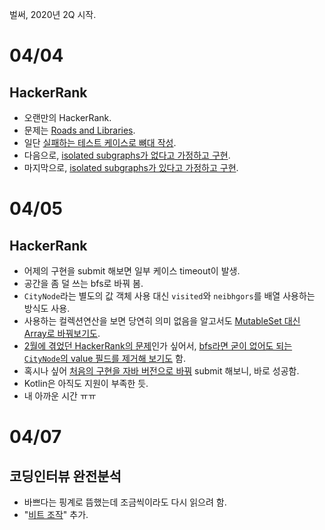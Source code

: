 벌써, 2020년 2Q 시작.

# 04/04

## HackerRank

- 오랜만의 HackerRank.
- 문제는 [Roads and Libraries](https://www.hackerrank.com/challenges/torque-and-development/problem?h_l=interview&playlist_slugs%5B%5D=interview-preparation-kit&playlist_slugs%5B%5D=graphs).
- 일단 [실패하는 테스트 케이스로 뼈대 작성](https://github.com/codehumane/algorithm/commit/13ee91e20ecf167896feb4e8ef38726083d994b1).
- 다음으로, [isolated subgraphs가 없다고 가정하고 구현](https://github.com/codehumane/algorithm/commit/dccefc9b79126b2209dcda21d4309da99c0386b1).
- 마지막으로, [isolated subgraphs가 있다고 가정하고 구현](https://github.com/codehumane/algorithm/commit/ad7bc984ca705a52ee724346bb89b972a3a70be9).

# 04/05

## HackerRank

- 어제의 구현을 submit 해보면 일부 케이스 timeout이 발생.
- 공간을 좀 덜 쓰는 bfs로 바꿔 봄.
- `CityNode`라는 별도의 값 객체 사용 대신 `visited`와 `neibhgors`를 배열 사용하는 방식도 사용.
- 사용하는 컬렉션연산을 보면 당연히 의미 없음을 알고서도 [MutableSet 대신 Array로 바꿔보기도](https://github.com/codehumane/algorithm/commit/d400c63c197897da59c596dc6a9c8e0c0d962183).
- [2월에 겪었던 HackerRank의 문제](https://github.com/codehumane/what-i-learned/blob/master/til/2020-1Q.md#0202)인가 싶어서, [bfs라면 굳이 없어도 되는 `CityNode`의 value 필드를 제거해 보기도](https://github.com/codehumane/algorithm/commit/ada59d33064d7fe7de3b0db0646266ffa6537ae7) 함.
- 혹시나 싶어 [처음의 구현을 자바 버전으로 바꿔](https://github.com/codehumane/algorithm/commit/8863c422a182b2b2afd299f00037abbbced12bc3) submit 해보니, 바로 성공함.
- Kotlin은 아직도 지원이 부족한 듯.
- 내 아까운 시간 ㅠㅠ

# 04/07

## 코딩인터뷰 완전분석

- 바쁘다는 핑계로 뜸했는데 조금씩이라도 다시 읽으려 함.
- "[비트 조작](https://github.com/codehumane/what-i-learned/blob/master/book/ctci/README.md#%EB%B9%84%ED%8A%B8-%EC%A1%B0%EC%9E%91)" 추가.

